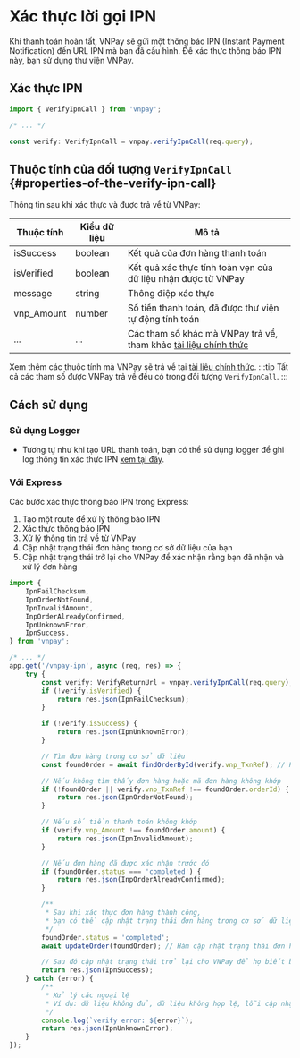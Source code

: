 # Xác thực lời gọi IPN

Khi thanh toán hoàn tất, VNPay sẽ gửi một thông báo IPN (Instant Payment Notification) đến URL IPN mà bạn đã cấu hình. Để xác thực thông báo IPN này, bạn sử dụng thư viện VNPay.

## Xác thực IPN

```typescript
import { VerifyIpnCall } from 'vnpay';

/* ... */

const verify: VerifyIpnCall = vnpay.verifyIpnCall(req.query);
```

## Thuộc tính của đối tượng `VerifyIpnCall` {#properties-of-the-verify-ipn-call}

Thông tin sau khi xác thực và được trả về từ VNPay:

| Thuộc tính | Kiểu dữ liệu | Mô tả                                                                                                                                                              |
| ---------- | ------------ | ------------------------------------------------------------------------------------------------------------------------------------------------------------------ |
| isSuccess  | boolean      | Kết quả của đơn hàng thanh toán                                                                                                                                    |
| isVerified | boolean      | Kết quả xác thực tính toàn vẹn của dữ liệu nhận được từ VNPay                                                                                                      |
| message    | string       | Thông điệp xác thực                                                                                                                                                |
| vnp_Amount | number       | Số tiền thanh toán, đã được thư viện tự động tính toán                                                                                                             |
| ...        | ...          | Các tham số khác mà VNPay trả về, tham khảo [tài liệu chính thức](https://sandbox.vnpayment.vn/apis/docs/thanh-toan-pay/pay.html#danh-s%C3%A1ch-tham-s%E1%BB%91-1) |

Xem thêm các thuộc tính mà VNPay sẽ trả về tại [tài liệu chính thức](https://sandbox.vnpayment.vn/apis/docs/thanh-toan-pay/pay.html#danh-s%C3%A1ch-tham-s%E1%BB%91-1).
:::tip
Tất cả các tham số được VNPay trả về đều có trong đối tượng `VerifyIpnCall`.
:::

## Cách sử dụng

### Sử dụng Logger

- Tương tự như khi tạo URL thanh toán, bạn có thể sử dụng logger để ghi log thông tin xác thực IPN
  [xem tại đây](/create-payment-url#using-logger).

### Với Express

Các bước xác thực thông báo IPN trong Express:

1. Tạo một route để xử lý thông báo IPN
2. Xác thực thông báo IPN
3. Xử lý thông tin trả về từ VNPay
4. Cập nhật trạng thái đơn hàng trong cơ sở dữ liệu của bạn
5. Cập nhật trạng thái trở lại cho VNPay để xác nhận rằng bạn đã nhận và xử lý đơn hàng

```typescript title="controllers/payment.controller.ts"
import {
    IpnFailChecksum,
    IpnOrderNotFound,
    IpnInvalidAmount,
    InpOrderAlreadyConfirmed,
    IpnUnknownError,
    IpnSuccess,
} from 'vnpay';

/* ... */
app.get('/vnpay-ipn', async (req, res) => {
    try {
        const verify: VerifyReturnUrl = vnpay.verifyIpnCall(req.query);
        if (!verify.isVerified) {
            return res.json(IpnFailChecksum);
        }

        if (!verify.isSuccess) {
            return res.json(IpnUnknownError);
        }

        // Tìm đơn hàng trong cơ sở dữ liệu
        const foundOrder = await findOrderById(verify.vnp_TxnRef); // Phương thức tìm đơn hàng theo id, bạn cần tự triển khai

        // Nếu không tìm thấy đơn hàng hoặc mã đơn hàng không khớp
        if (!foundOrder || verify.vnp_TxnRef !== foundOrder.orderId) {
            return res.json(IpnOrderNotFound);
        }

        // Nếu số tiền thanh toán không khớp
        if (verify.vnp_Amount !== foundOrder.amount) {
            return res.json(IpnInvalidAmount);
        }

        // Nếu đơn hàng đã được xác nhận trước đó
        if (foundOrder.status === 'completed') {
            return res.json(InpOrderAlreadyConfirmed);
        }

        /**
         * Sau khi xác thực đơn hàng thành công,
         * bạn có thể cập nhật trạng thái đơn hàng trong cơ sở dữ liệu
         */
        foundOrder.status = 'completed';
        await updateOrder(foundOrder); // Hàm cập nhật trạng thái đơn hàng, bạn cần tự triển khai

        // Sau đó cập nhật trạng thái trở lại cho VNPay để họ biết bạn đã xác nhận đơn hàng
        return res.json(IpnSuccess);
    } catch (error) {
        /**
         * Xử lý các ngoại lệ
         * Ví dụ: dữ liệu không đủ, dữ liệu không hợp lệ, lỗi cập nhật cơ sở dữ liệu
         */
        console.log(`verify error: ${error}`);
        return res.json(IpnUnknownError);
    }
});
```
